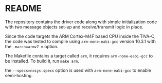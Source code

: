 # README

The repository contains the driver code along with simple initialization code
with two message objects set-up and receive/transmit logic in place.

Since the code targets the ARM Cortex-M4F based CPU inside the TIVA-C, the code
was tested to compile using `arm-none-eabi-gcc` version 10.3.1 with the
`-march=armv7-m` option.

The Makefile contains a target called `arm`, it requires `arm-none-eabi-gcc` to
be installed. To build it, run `make arm`. 

the `--specs=nosys.specs` option is used with `arm-none-eabi-gcc` to enable
semi-hosting.
